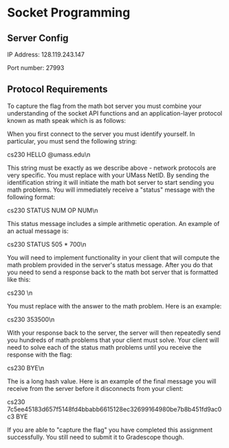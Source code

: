 # Socket Programming

## Server Config
IP Address: 128.119.243.147

Port number: 27993

## Protocol Requirements
To capture the flag from the math bot server you must combine your understanding of the socket API functions and an application-layer protocol known as math speak which is as follows:

When you first connect to the server you must identify yourself. In particular, you must send the following string:

cs230 HELLO <NETID>@umass.edu\n

This string must be exactly as we describe above - network protocols are very specific. You must replace <NETID> with your UMass NetID. By sending the identification string it will initiate the math bot server to start sending you math problems. You will immediately receive a "status" message with the following format:

cs230 STATUS NUM OP NUM\n

This status message includes a simple arithmetic operation. An example of an actual message is:

cs230 STATUS 505 * 700\n

You will need to implement functionality in your client that will compute the math problem provided in the server's status message. After you do that you need to send a response back to the math bot server that is formatted like this:

cs230 <ANSWER>\n

You must replace <ANSWER> with the answer to the math problem. Here is an example:

cs230 353500\n

With your response back to the server, the server will then repeatedly send you hundreds of math problems that your client must solve. Your client will need to solve each of the status math problems until you receive the response with the flag:

cs230 <FLAG> BYE\n

The <FLAG> is a long hash value. Here is an example of the final message you will receive from the server before it disconnects from your client:

cs230 7c5ee45183d657f5148fd4bbabb6615128ec32699164980be7b8b451fd9ac0c3 BYE

If you are able to "capture the flag" you have completed this assignment successfully. You still need to submit it to Gradescope though.


